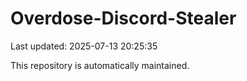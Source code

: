 # Overdose-Discord-Stealer

Last updated: 2025-07-13 20:25:35

This repository is automatically maintained.
